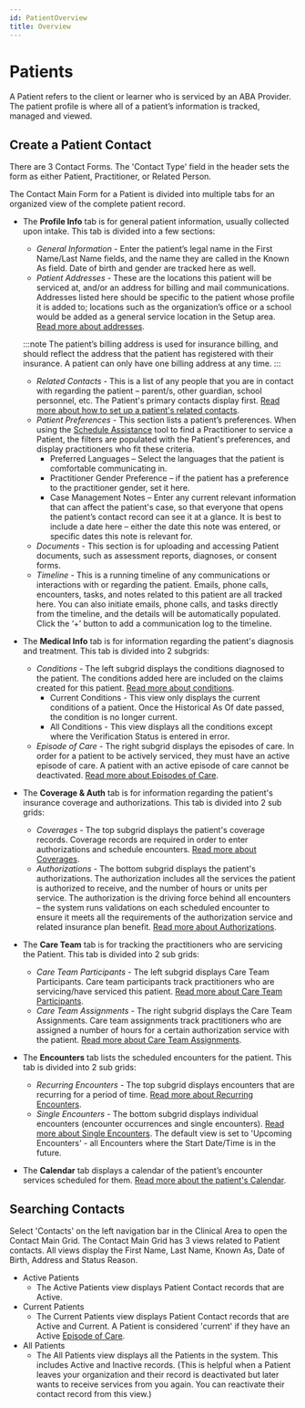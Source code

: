 ```yaml
---
id: PatientOverview
title: Overview
---
```


# Patients

A Patient refers to the client or learner who is serviced by an ABA Provider. The patient profile is where all of a patient’s information is tracked, managed and viewed.

## Create a Patient Contact

There are 3 Contact Forms. The 'Contact Type' field in the header sets the form as either Patient, Practitioner, or Related Person.

The Contact Main Form for a Patient is divided into multiple tabs for an organized view of the complete patient record.

- The **Profile Info** tab is for general patient information, usually collected upon intake. This tab is divided into a few sections:
    - *General Information* - Enter the patient’s legal name in the First Name/Last Name fields, and the name they are called in the Known As field. Date of birth and gender are tracked here as well.
    - *Patient Addresses* - These are the locations this patient will be serviced at, and/or an address for billing and mail communications. Addresses listed here should be specific to the patient whose profile it is added to; locations such as the organization’s office or a school would be added as a general service location in the Setup area. [Read more about addresses](AdminSetup/Location.md). 

    :::note
    The patient’s billing address is used for insurance billing, and should reflect the address that the patient has registered with their insurance. A patient can only have one billing address at any time. 
    :::

    - *Related Contacts* - This is a list of any people that you are in contact with regarding the patient – parent/s, other guardian, school personnel, etc. The Patient's primary contacts display first. [Read more about how to set up a patient's related contacts](Connection.md).
    - *Patient Preferences* - This section lists a patient’s preferences. When using the [Schedule Assistance](Scheduling/ScheduleAssistance.md) tool to find a Practitioner to service a Patient, the filters are populated with the Patient's preferences, and display practitioners who fit these criteria. 
        - Preferred Languages – Select the languages that the patient is comfortable communicating in.
        - Practitioner Gender Preference – if the patient has a preference to the practitioner gender, set it here.
        - Case Management Notes – Enter any current relevant information that can affect the patient's case, so that everyone that opens the patient’s contact record can see it at a glance. It is best to include a date here – either the date this note was entered, or specific dates this note is relevant for.
    - *Documents* - This section is for uploading and accessing Patient documents, such as assessment reports, diagnoses, or consent forms.
    - *Timeline* - This is a running timeline of any communications or interactions with or regarding the patient. Emails, phone calls, encounters, tasks, and notes related to this patient are all tracked here. You can also initiate emails, phone calls, and tasks directly from the timeline, and the details will be automatically populated. Click the ‘+’ button to add a communication log to the timeline.

- The **Medical Info** tab is for information regarding the patient's diagnosis and treatment. This tab is divided into 2 subgrids:
    - *Conditions* - The left subgrid displays the conditions diagnosed to the patient. The conditions added here are included on the claims created for this patient. [Read more about conditions](Conditions.md).
        - Current Conditions - This view only displays the current conditions of a patient. Once the Historical As Of date passed, the condition is no longer current. 
        - All Conditions - This view displays all the conditions except where the Verification Status is entered in error.
    - *Episode of Care* - The right subgrid displays the episodes of care. In order for a patient to be actively serviced, they must have an active episode of care. A patient with an active episode of care cannot be deactivated. [Read more about Episodes of Care](EpisodeOfCare.md).

- The **Coverage & Auth** tab is for information regarding the patient's insurance coverage and authorizations. This tab is divided into 2 sub grids:
    - *Coverages* - The top subgrid displays the patient's coverage records. Coverage records are required in order to enter authorizations and schedule encounters. [Read more about Coverages](Coverages.md).
    - *Authorizations* - The bottom subgrid displays the patient's authorizations. The authorization includes all the services the patient is authorized to receive, and the number of hours or units per service. The authorization is the driving force behind all encounters – the system runs validations on each scheduled encounter to ensure it meets all the requirements of the authorization service and related insurance plan benefit. [Read more about Authorizations](Authorization.md).

- The **Care Team** tab is for tracking the practitioners who are servicing the Patient. This tab is divided into 2 sub grids:
    - *Care Team Participants* - The left subgrid displays Care Team Participants. Care team participants track practitioners who are servicing/have serviced this patient. [Read more about Care Team Participants](CareTeamParticipants.md).
    - *Care Team Assignments* - The right subgrid displays the Care Team Assignments. Care team assignments track practitioners who are assigned a number of hours for a certain authorization service with the patient. [Read more about Care Team Assignments](../Scheduling/CareTeamAssignments).

- The **Encounters** tab lists the scheduled encounters for the patient. This tab is divided into 2 sub grids: 
    - *Recurring Encounters* - The top subgrid displays encounters that are recurring for a period of time. [Read more about Recurring Encounters](../Scheduling/RecurringEncounters.md).
    - *Single Encounters* - The bottom subgrid displays individual encounters (encounter occurrences and single encounters). [Read more about Single Encounters](../Scheduling/SingleEncounters.md). The default view is set to 'Upcoming Encounters' - all Encounters where the Start Date/Time is in the future.

- The **Calendar** tab displays a calendar of the patient’s encounter services  scheduled for them. [Read more about the patient's Calendar](Calendar.md).

## Searching Contacts

Select 'Contacts' on the left navigation bar in the Clinical Area to open the Contact Main Grid. The Contact Main Grid has 3 views related to Patient contacts. All views display the First Name, Last Name, Known As, Date of Birth, Address and Status Reason.  
- Active Patients
    - The Active Patients view displays Patient Contact records that are Active.
- Current Patients
    -  The Current Patients view displays Patient Contact records that are Active and Current. A Patient is considered 'current' if they have an Active [Episode of Care](EpisodeOfCare.md). 
- All Patients
    - The All Patients view displays all the Patients in the system. This includes Active and Inactive records. (This is helpful when a Patient leaves your organization and their record is deactivated but later wants to receive services from you again. You can reactivate their contact record from this view.)

